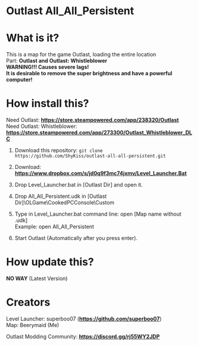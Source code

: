# Outlast All_All_Persistent
# What is it?

This is a map for the game Outlast, loading the entire location \
Part: **Outlast and Outlast: Whistleblower** \
**WARNING!!! Causes severe lags!** \
**It is desirable to remove the super brightness and have a powerful computer!**

# How install this?
Need Outlast: **https://store.steampowered.com/app/238320/Outlast** \
Need Outlast: Whistleblower: **https://store.steampowered.com/app/273300/Outlast_Whistleblower_DLC**

1. Download this repository: ``git clone https://github.com/ShyKiss/outlast-all-all-persistent.git``

2. Download: **https://www.dropbox.com/s/jd0q9f3mc74jxmv/Level_Launcher.Bat**

3. Drop Level_Launcher.bat in [Outlast Dir] and open it.

4. Drop All_All_Persistent.udk in [Outlast Dir]\OLGame\CookedPCConsole\Custom

5. Type in Level_Launcher.bat command line: open [Map name without .udk] \
   Example: open All_All_Persistent

6. Start Outlast (Automatically after you press enter).

# How update this?

**NO WAY** (Latest Version)

# Creators

Level Launcher: superboo07 (**https://github.com/superboo07**) \
Map: Beerymaid (Me)

Outlast Modding Community: **https://discord.gg/rj55WY2JDP**
